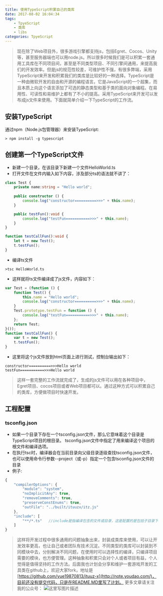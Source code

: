 ```yaml
---
title: 使用TypeScript积累自己的类库
date: 2017-08-02 16:04:34
tags: 
	- TpyeScript
	- 类库
	- libs
categories: TpyeScript
---
```

>现在除了Web项目外，很多游戏引擎都支持js，包括Egret、Cocos、Unity等，甚至服务器端也可以用node.js。所以很多时候我们是可以积累一套通用工具库在不同项目间，甚至是不同类型项目、不同引擎间通用，来提高我们的开发效率。但是js的规范性较差，可维护性不强，有很多弊端，采用TypeScript来开发和积累我们的类库是比较好的一种选择。TypeScript是一种由微软开发的自由和开源的编程语言。它是JavaScript的一个超集，而且本质上向这个语言添加了可选的静态类型和基于类的面向对象编程。在易用性、可读性和易维护上都有了不小的提高。采用TypeScript来开发可以发布成js文件来使用。下面就简单介绍一下TypeScript的工作流。<!--more-->
## 安装TypeScript
通过npm（Node.js包管理器）来安装TypeScript:
```shell
> npm install -g typescript
```

## 创建第一个TypeScript文件
- 新建一个目录，在该目录下新建一个文件HelloWorld.ts
- 打开文件在文件内输入如下内容，涉及部分ts的语法就不讲了：
```typescript
class Test {
    private name:string = "Hello world";
    
    public constructor () {
        console.log("constructor==========>>>" + this.name);
    }

    public testFun():void {
        console.log("testFun===========>>>" + this.name);
    }
}

function testCallFun():void {
    let t = new Test();
    t.testFun();
}
```
- 编译ts文件
```
>tsc HelloWorld.ts
```
- 这样就将ts文件编译成了js文件，内容如下：
```javascript
var Test = (function () {
    function Test() {
        this.name = "Hello world";
        console.log("constructor==========>>>" + this.name);
    }
    Test.prototype.testFun = function () {
        console.log("testFun===========>>>" + this.name);
    };
    return Test;
}());
function testCallFun() {
    var t = new Test();
    t.testFun();
}
```
- 这里将这个js文件放到html页面上进行测试，控制台输出如下：
```
constructor==========>>>Hello world
testFun===========>>>Hello world
```
> 这样一套完整的工作流就完成了，生成的js文件可以用在各种项目中，Egret项目、cocos项目或者Web项目都可以。通过这种方式可以积累自己的类库，方便做项目时快速开发。

## 工程配置
### tsconfig.json
- 如果一个目录下存在一个tsconfig.json文件，那么它意味着这个目录是TypeScript项目的根目录。 tsconfig.json文件中指定了用来编译这个项目的根文件和编译选项。
- 在执行tsc时，编译器会在当前目录向父级目录逐级查找tsconfig.json文件，也可以使用命令行参数--project（或-p）指定一个包含tsconfig.json文件的目录
- 例子:
```javascript
{
    "compilerOptions": {
        "module": "system",
        "noImplicitAny": true,
        "removeComments": true,
        "preserveConstEnums": true,
        "outFile": "../built/ituuzx/itz.js"
    },
    "include": [
        "**/*.ts"   //include是指编译包含的文件或目录，这是配置的是包括子目录下的所有ts文件
    ]
}
```
>这样将开发过程中很多通用的问题抽象出来，封装成类库来使用，可以让开发效率更高，也让自己或者团队有技术沉淀。不同类型的类库可以封装到不同模块中去，分别解决不同问题，在使用时可以选择性的编译，只编译项目需要的模块，也方便管理。这种抽象和积累只会对个人或者项目有益，个人觉得是值得坚持的工作方法。后面我也计划会分享和维护一套游戏开发的工具类在github上，欢迎大家fork，地址是[https://github.com/yue19870813/ituuz-x](http://note.youdao.com/)，目前还没有提交代码，只是在README.MD里写了计划。
更多文章请关注我的公众号：
![这里写图片描述](http://img.blog.csdn.net/20170822194726017?watermark/2/text/aHR0cDovL2Jsb2cuY3Nkbi5uZXQvbGV0dGhpbmtpbmc=/font/5a6L5L2T/fontsize/400/fill/I0JBQkFCMA==/dissolve/70/gravity/SouthEast)